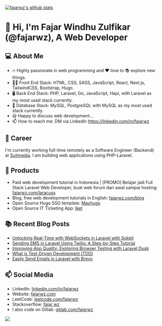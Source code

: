 <!--
**fajarwz/fajarwz** is a ✨ _special_ ✨ repository because its `README.md` (this file) appears on your GitHub profile.

Here are some ideas to get you started:

- 🔭 I’m currently working on ...
- 🌱 I’m currently learning ...
- 👯 I’m looking to collaborate on ...
- 🤔 I’m looking for help with ...
- 💬 Ask me about ...
- 📫 How to reach me: ...
- 😄 Pronouns: ...
- ⚡ Fun fact: ...
-->

[![fajarwz's github stats](https://github-readme-stats.vercel.app/api?username=fajarwz&count_private=true&show_icons=true&theme=algolia)](https://github.com/anuraghazra/github-readme-stats)

# 👋 Hi, I'm Fajar Windhu Zulfikar (@fajarwz), A Web Developer

## 💻 About Me
- 🔥 Highly passionate in web programming and ❤️ love to 📚 explore new things.
- 👨‍💻 Front End Stack: HTML, CSS, SASS, JavaScript, React, Next.js, TailwindCSS, Bootstrap, Hugo.
- 🖥️ Back End Stack: PHP, Laravel, Go, JavaScript, Hapi, with Laravel as my most used stack currently.
- 💾 Database Stack: MySQL, PostgreSQL with MySQL as my most used stack currently.
- 😃 Happy to discuss web development...
- 📫 How to reach me: DM via LinkedIn https://linkedin.com/in/fajarwz

## 💼 Career
I'm currently working full-time remotely as a Software Engineer (Backend) at [Suitmedia](https://suitmedia.com). I am building web applications using PHP-Laravel.

## 🔖 Products
- Paid web development tutorial in Indonesia | [PROMO] Belajar jadi Full Stack Laravel Web Developer, buat web forum dari awal sampai hosting:
[fajarwz.com/laracuss](https://fajarwz.com/laracuss)
- Blog, free web development tutorials in English:
[fajarwz.com/blog](https://fajarwz.com/blog)
- Open Source Hugo SSG template:
[Mayhugo](https://github.com/fajarwz/mayhugo)
- Open Source IT Ticketing App:
[Iket](https://github.com/fajarwz/iket)

## 📚 Recent Blog Posts
<!-- BLOG-POST-LIST:START -->
- [Unlocking Real-Time with WebSockets in Laravel with Soketi](https://fajarwz.com/blog/unlocking-real-time-with-websockets-in-laravel-with-soketi/)
- [Sending SMS in Laravel Using Twilio: A Step-by-Step Tutorial](https://fajarwz.com/blog/sending-sms-in-laravel-using-twilio-a-step-by-step-tutorial/)
- [Improving App Quality: Exploring Browser Testing with Laravel Dusk](https://fajarwz.com/blog/improving-app-quality-exploring-browser-testing-with-laravel-dusk/)
- [What is Test-Driven Development &lpar;TDD&rpar;](https://fajarwz.com/blog/what-is-test-driven-development-tdd/)
- [Easily Send Emails in Laravel with Brevo](https://fajarwz.com/blog/easily-send-emails-in-laravel-with-brevo/)
<!-- BLOG-POST-LIST:END -->

## 📫 Social Media
- LinkedIn: [linkedin.com/in/fajarwz](https://www.linkedin.com/in/fajarwz)
- Website: [fajarwz.com](https://fajarwz.com)
- LeetCode: [leetcode.com/fajarwz](https://leetcode.com/fajarwz/)
- Stackoverflow: [fajar wz](https://stackoverflow.com/users/19457054/fajar-wz)
- I also code on Gitlab: [gitlab.com/fajarwz](https://gitlab.com/fajarwz)

![](https://komarev.com/ghpvc/?username=fajarwz)
